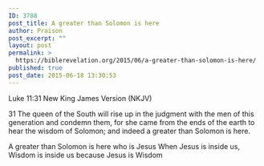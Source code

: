 ```yaml
---
ID: 3788
post_title: A greater than Solomon is here
author: Praison
post_excerpt: ""
layout: post
permalink: >
  https://biblerevelation.org/2015/06/a-greater-than-solomon-is-here/
published: true
post_date: 2015-06-18 13:30:53
---
```

Luke 11:31
New King James Version (NKJV)

31 The queen of the South will rise up in the judgment with the men of this generation and condemn them, for she came from the ends of the earth to hear the wisdom of Solomon; and indeed a greater than Solomon is here.

A greater than Solomon is here who is Jesus
When Jesus is inside us, Wisdom is inside us because Jesus is Wisdom